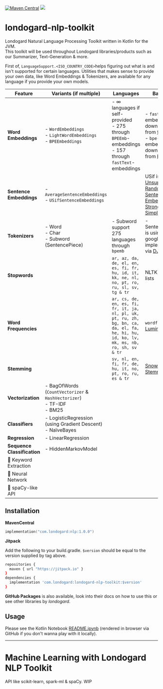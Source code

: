 [![Maven Central](https://img.shields.io/maven-central/v/com.londogard/nlp.svg?label=Maven%20Central)](https://search.maven.org/search?q=g:%22com.londogard%22%20AND%20a:%22nlp%22)
[![](https://jitpack.io/v/com.londogard/londogard-nlp-toolkit.svg)](https://jitpack.io/#com.londogard/londogard-nlp-toolkit)

# londogard-nlp-toolkit
Londogard Natural Language Processing Toolkit written in Kotlin for the JVM.  
This toolkit will be used throughout Londogard libraries/products such as our Summarizer, Text-Generation & more.

First of, `LanguageSupport.<ISO_COUNTRY_CODE>`helps figuring out what is and isn't supported for certain languages. Utilities that makes sense to provide your own data, like Word Embeddings & Tokenizers, are available for any language if you provide your own models.

| Feature                     | Variants (if multiple)                                             | Languages                                                                                                                                 | Based On                                                                                                                                                | Notes                                                                                                                                                                                                                                                                                      |
|-----------------------------|---------------------------------------------------------------------------|-------------------------------------------------------------------------------------------------------------------------------------------|---------------------------------------------------------------------------------------------------------------------------------------------------------|--------------------------------------------------------------------------------------------------------------------------------------------------------------------------------------------------------------------------------------------------------------------------------------------|
| **Word Embeddings**         | - `WordEmbeddings`<br>- `LightWordEmbeddings`<br>- `BPEEmbeddings`        | - ∞ languages if self-provided<br>- 275 through `BPEEmb`-embeddings<br>- 157 through `fastText`-embeddings                                | - `fastText` embeddings downloaded from [fastText.cc](https://fasttext.cc)<br>- `bpe-emb` embeddings downloaded from [bpeemb](https://bpemb.h-its.org/) | - `LightWordEmbeddings`is great for memory (e.g. running on Raspberry Pi) as it only loads the most common embeddings and cache ad-hoc<br>- `BPEEmbeddings` are also great for memory but requires subword tokenization (built-in so you don't have to think about it unless you optimize) |
| **Sentence Embeddings**     | - `AverageSentenceEmbeddings`<br>- `USifSentenceEmbeddings`               |                                                                                                                                           | USif is based on [Unsupervised Random Walk Sentence Embeddings: A Strong but Simple Baseline](https://aclanthology.org/W18-3012/)                       |                                                                                                                                                                                                                                                                                            |
| **Tokenizers**              | - Word<br>- Char<br>- Subword (SentencePiece)                             | - Subword support 275 languages through `bpemb`                                                                                           | - SentencePiece is using the google implementation via [DJL](https://github.com/deepjavalibrary/djl)                                                    |                                                                                                                                                                                                                                                                                            |
| **Stopwords**               |                                                                           | `ar, az, da, de, el, en, es, fi, fr, hu, id, it, kk, ne, nl, no, pt, ro, ru, sl, sv, tg & tr`                                             | NLTK stopword lists                                                                                                                                     |                                                                                                                                                                                                                                                                                            |
| **Word Frequencies**        |                                                                           | `ar, cs, de, en, es, fi, fr, it, ja, nl, pl, uk, pt, ru, zh, bg, bn, ca, da, el, fa, he, hi, hu, id, ko, lv, mk, ms, nb, ro, sh, sv & tr` | `wordfreq.py` by [LuminosoInsight](https://github.com/LuminosoInsight/wordfreq/)                                                                        | Some of these has "Large Word Frequency" which is much larger, find it through `LanguageSupport.<LANG_CODE>.largestWordFrequency()`                                                                                                                                                        |
| **Stemming**                |                                                                           | `sv, nl, en, fi, fr, de, hu, it, no, pt, ro, ru, es & tr`                                                                                 | [Snowball Stemmer](https://snowballstem.org/)                                                                                                           |                                                                                                                                                                                                                                                                                            |
| **Vectorization**           | - BagOfWords (`CountVectorizer` & `HashVectorizer`)<br>- TF-IDF<br>- BM25 |                                                                                                                                           |                                                                                                                                                         |                                                                                                                                                                                                                                                                                            |
| **Classifiers**             | - LogisticRegression (using Gradient Descent)<br>- NaïveBayes             |                                                                                                                                           |                                                                                                                                                         |                                                                                                                                                                                                                                                                                            |
| **Regression**              | - LinearRegression                                                        |                                                                                                                                           |                                                                                                                                                         |                                                                                                                                                                                                                                                                                            |
| **Sequence Classification** | - HiddenMarkovModel                                                       |                                                                                                                                           |                                                                                                                                                         |                                                                                                                                                                                                                                                                                            |
| 🚧 Keyword Extraction        |                                                                           |                                                                                                                                           |                                                                                                                                                         |                                                                                                                                                                                                                                                                                            |
| 🚧 Neural Network            |                                                                           |                                                                                                                                           |                                                                                                                                                         |                                                                                                                                                                                                                                                                                            |
| 🚧 spaCy-like API            |                                                                           |                                                                                                                                           |                                                                                                                                                         |                                                                                                                                                                                                                                                                                            |

## Installation
**MavenCentral**
```kotlin
implementation("com.londogard:nlp:1.0.0")
```

**Jitpack**

Add the following to your build.gradle. `$version` should be equal to the version supplied by tag above.
```bash
repositories {
  maven { url "https://jitpack.io" }
}
dependencies {
  implementation 'com.londogard:londogard-nlp-toolkit:$version'
}
```

**GitHub Packages** is also available, look into their docs on how to use this or see other libraries by _londogard_.

## Usage

Please see the Kotlin Notebook [README.ipynb](https://github.com/londogard/londogard-nlp-toolkit/blob/main/README.ipynb) (rendered in browser via GitHub if you don't wanna play with it locally).

----

# Machine Learning with Londogard NLP Toolkit
API like scikit-learn, spark-ml & spaCy. WIP
